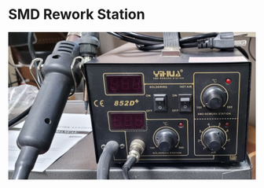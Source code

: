 # SMD Rework Station

![Yihua 852D+ SMD Rework Station](../.gitbook/assets/yihua-852d+-smd-rework-station.jpg)



